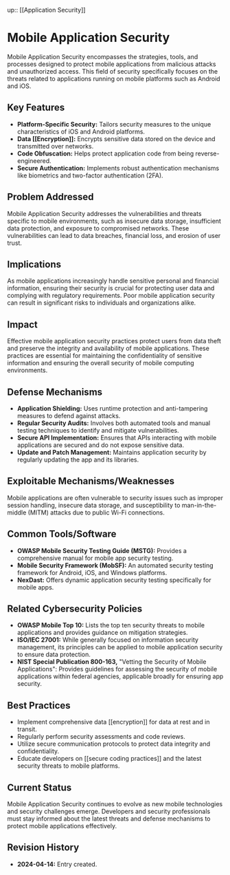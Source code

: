 up:: [[Application Security]]
# Mobile Application Security

Mobile Application Security encompasses the strategies, tools, and processes designed to protect mobile applications from malicious attacks and unauthorized access. This field of security specifically focuses on the threats related to applications running on mobile platforms such as Android and iOS.

## Key Features

- **Platform-Specific Security:** Tailors security measures to the unique characteristics of iOS and Android platforms.
- **Data [[Encryption]]:** Encrypts sensitive data stored on the device and transmitted over networks.
- **Code Obfuscation:** Helps protect application code from being reverse-engineered.
- **Secure Authentication:** Implements robust authentication mechanisms like biometrics and two-factor authentication (2FA).

## Problem Addressed

Mobile Application Security addresses the vulnerabilities and threats specific to mobile environments, such as insecure data storage, insufficient data protection, and exposure to compromised networks. These vulnerabilities can lead to data breaches, financial loss, and erosion of user trust.

## Implications

As mobile applications increasingly handle sensitive personal and financial information, ensuring their security is crucial for protecting user data and complying with regulatory requirements. Poor mobile application security can result in significant risks to individuals and organizations alike.

## Impact

Effective mobile application security practices protect users from data theft and preserve the integrity and availability of mobile applications. These practices are essential for maintaining the confidentiality of sensitive information and ensuring the overall security of mobile computing environments.

## Defense Mechanisms

- **Application Shielding:** Uses runtime protection and anti-tampering measures to defend against attacks.
- **Regular Security Audits:** Involves both automated tools and manual testing techniques to identify and mitigate vulnerabilities.
- **Secure API Implementation:** Ensures that APIs interacting with mobile applications are secured and do not expose sensitive data.
- **Update and Patch Management:** Maintains application security by regularly updating the app and its libraries.

## Exploitable Mechanisms/Weaknesses

Mobile applications are often vulnerable to security issues such as improper session handling, insecure data storage, and susceptibility to man-in-the-middle (MITM) attacks due to public Wi-Fi connections.

## Common Tools/Software

- **OWASP Mobile Security Testing Guide (MSTG):** Provides a comprehensive manual for mobile app security testing.
- **Mobile Security Framework (MobSF):** An automated security testing framework for Android, iOS, and Windows platforms.
- **NexDast:** Offers dynamic application security testing specifically for mobile apps.

## Related Cybersecurity Policies

- **OWASP Mobile Top 10:** Lists the top ten security threats to mobile applications and provides guidance on mitigation strategies.
- **ISO/IEC 27001:** While generally focused on information security management, its principles can be applied to mobile application security to ensure data protection.
- **NIST Special Publication 800-163,** "Vetting the Security of Mobile Applications": Provides guidelines for assessing the security of mobile applications within federal agencies, applicable broadly for ensuring app security.

## Best Practices

- Implement comprehensive data [[encryption]] for data at rest and in transit.
- Regularly perform security assessments and code reviews.
- Utilize secure communication protocols to protect data integrity and confidentiality.
- Educate developers on [[secure coding practices]] and the latest security threats to mobile platforms.

## Current Status

Mobile Application Security continues to evolve as new mobile technologies and security challenges emerge. Developers and security professionals must stay informed about the latest threats and defense mechanisms to protect mobile applications effectively.

## Revision History

- **2024-04-14:** Entry created.